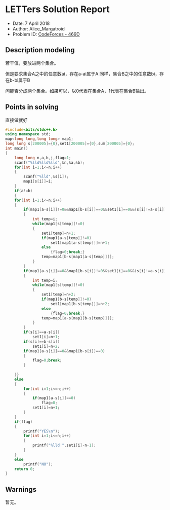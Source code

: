 
# LETTers Solution Report

- Date: 7 April 2018
- Author: Alice_Margatroid
- Problem ID: [CodeForces - 469D ](https://vjudge.net/contest/223580#problem/D)

## Description modeling

若干值，要放进两个集合。

但是要求集合A之中的任意数ai，存在a-ai属于A
同样，集合B之中的任意数bi，存在b-bi属于B

问能否分成两个集合。如果可以，以0代表在集合A，1代表在集合B输出。

## Points in solving

直接做就好

```c++
#include<bits/stdc++.h>
using namespace std;
map<long long,long long> map1;
long long s[200005]={0},set1[200005]={0},sum[200005]={0};
int main()
{
	long long n,a,b,j,flag=1;
	scanf("%lld%lld%lld",&n,&a,&b);
	for(int i=1;i<=n;i++)
	{
		scanf("%lld",&s[i]);
		map1[s[i]]=i;
	}
	if(a!=b)
	{
	for(int i=1;i<=n;i++)
	{
		if(map1[a-s[i]]!=0&&map1[b-s[i]]==0&&set1[i]==0&&(s[i]!=a-s[i])&&(s[i]!=b-s[i]))//n+1-a    n+2-b
		{
			int temp=i;
			while(map1[s[temp]]!=0)
			{
				set1[temp]=n+1;
				if(map1[a-s[temp]]!=0)
					set1[map1[a-s[temp]]]=n+1;
				else
					{flag=0;break;}
				temp=map1[b-s[map1[a-s[temp]]]];
			}
		}
		if(map1[a-s[i]]==0&&map1[b-s[i]]!=0&&set1[i]==0&&(s[i]!=a-s[i])&&(s[i]!=b-s[i]))
		{
			int temp=i;
			while(map1[s[temp]]!=0)
			{
				set1[temp]=n+2;
				if(map1[b-s[temp]]!=0)
					set1[map1[b-s[temp]]]=n+2;
				else
					{flag=0;break;}
				temp=map1[a-s[map1[b-s[temp]]]];
			}
		}
		if(s[i]==a-s[i])
			set1[i]=n+1;
		if(s[i]==b-s[i])
			set1[i]=n+2;
		if(map1[a-s[i]]==0&&map1[b-s[i]]==0)
		{
			flag=0;break;
		}
		
	}}
	else
	{
		for(int i=1;i<=n;i++)
		{
			if(map1[a-s[i]]==0)
				flag=0;
			set1[i]=n+1;
		}
	}
	if(flag)
	{	
		printf("YES\n");
		for(int i=1;i<=n;i++)
		{
			printf("%lld ",set1[i]-n-1);
		}	
	}
	else
		printf("NO");
	return 0;
}
```
## Warnings

暂无。
